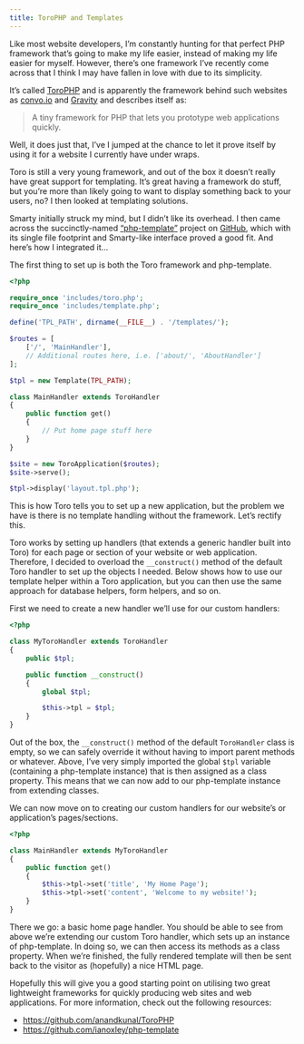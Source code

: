 ```yaml
---
title: ToroPHP and Templates
---
```

Like most website developers, I’m constantly hunting for that perfect PHP framework that’s going to make my life easier, instead of making my life easier for myself.
However, there’s one framework I’ve recently come across that I think I may have fallen in love with due to its simplicity.

It’s called [ToroPHP][1] and is apparently the framework behind such websites as [convo.io][2] and [Gravity][3] and describes itself as:

> A tiny framework for PHP that lets you prototype web applications quickly.

Well, it does just that, I’ve I jumped at the chance to let it prove itself by using it for a website I currently have under wraps.

Toro is still a very young framework, and out of the box it doesn’t really have great support for templating.
It’s great having a framework do stuff, but you’re more than likely going to want to display something back to your users, no?
I then looked at templating solutions.

Smarty initially struck my mind, but I didn’t like its overhead.
I then came across the succinctly-named [“php-template”][4] project on [GitHub][5], which with its single file footprint and Smarty-like interface proved a good fit.
And here’s how I integrated it…

The first thing to set up is both the Toro framework and php-template.

```php
<?php

require_once 'includes/toro.php';
require_once 'includes/template.php';

define('TPL_PATH', dirname(__FILE__) . '/templates/');

$routes = [
    ['/', 'MainHandler'],
    // Additional routes here, i.e. ['about/', 'AboutHandler']
];

$tpl = new Template(TPL_PATH);

class MainHandler extends ToroHandler
{
    public function get()
    {
        // Put home page stuff here
    }
}

$site = new ToroApplication($routes);
$site->serve();

$tpl->display('layout.tpl.php');
```

This is how Toro tells you to set up a new application, but the problem we have is there is no template handling without the framework.
Let’s rectify this.

Toro works by setting up handlers (that extends a generic handler built into Toro) for each page or section of your website or web application.
Therefore, I decided to overload the `__construct()` method of the default Toro handler to set up the objects I needed.
Below shows how to use our template helper within a Toro application, but you can then use the same approach for database helpers, form helpers, and so on.

First we need to create a new handler we’ll use for our custom handlers:

```php
<?php

class MyToroHandler extends ToroHandler
{
    public $tpl;

    public function __construct()
    {
        global $tpl;

        $this->tpl = $tpl;
    }
}
```

Out of the box, the `__construct()` method of the default `ToroHandler` class is empty, so we can safely override it without having to import parent methods or whatever.
Above, I’ve very simply imported the global `$tpl` variable (containing a php-template instance) that is then assigned as a class property.
This means that we can now add to our php-template instance from extending classes.

We can now move on to creating our custom handlers for our website’s or application’s pages/sections.

```php
<?php

class MainHandler extends MyToroHandler
{
    public function get()
    {
        $this->tpl->set('title', 'My Home Page');
        $this->tpl->set('content', 'Welcome to my website!');
    }
}
```

There we go: a basic home page handler.
You should be able to see from above we’re extending our custom Toro handler, which sets up an instance of php-template.
In doing so, we can then access its methods as a class property.
When we’re finished, the fully rendered template will then be sent back to the visitor as (hopefully) a nice HTML page.

Hopefully this will give you a good starting point on utilising two great lightweight frameworks for quickly producing web sites and web applications.
For more information, check out the following resources:

* https://github.com/anandkunal/ToroPHP
* https://github.com/ianoxley/php-template

[1]: http://toroweb.org/
[2]: http://convo.io/
[3]: http://gravity.com/
[4]: https://github.com/ianoxley/php-template
[5]: https://github.com

